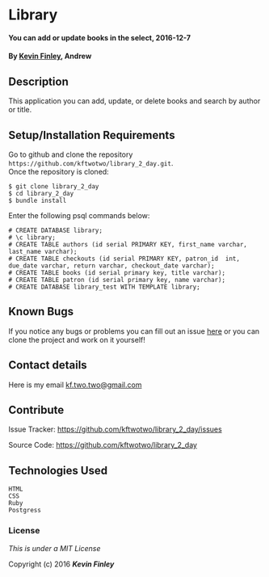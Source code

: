 # Library

#### You can add or update books in the select, 2016-12-7

#### By [Kevin Finley](http://www.kfinley.com), Andrew

## Description

This application you can add, update, or delete books and search by author or title.

## Setup/Installation Requirements

Go to github and clone the repository `https://github.com/kftwotwo/library_2_day.git`.  
Once the repository is cloned:
```
$ git clone library_2_day
$ cd library_2_day
$ bundle install
```

Enter the following psql commands below:

```
# CREATE DATABASE library;
# \c library;
# CREATE TABLE authors (id serial PRIMARY KEY, first_name varchar, last_name varchar);
# CREATE TABLE checkouts (id serial PRIMARY KEY, patron_id  int, due_date varchar, return varchar, checkout_date varchar);
# CREATE TABLE books (id serial primary key, title varchar);
# CREATE TABLE patron (id serial primary key, name varchar);
# CREATE DATABASE library_test WITH TEMPLATE library;
```

## Known Bugs

If you notice any bugs or problems you can fill out an issue [here](http://www.github.com/kftwotwo/library_2_day/issue) or you can clone the project and work on it yourself!

## Contact details
Here is my email kf.two.two@gmail.com

## Contribute

Issue Tracker: https://github.com/kftwotwo/library_2_day/issues

Source Code: https://github.com/kftwotwo/library_2_day


## Technologies Used
```
HTML
CSS
Ruby
Postgress
```
### License

*This is under a MIT License*

Copyright (c) 2016 **_Kevin Finley_**
